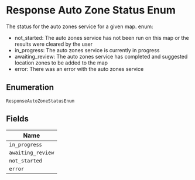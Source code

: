 
# Response Auto Zone Status Enum

The status for the auto zones service for a given map. enum:

* not_started: The auto zones service has not been run on this map or the results were cleared by the user
* in_progress: The auto zones service is currently in progress
* awaiting_review: The auto zones service has completed and suggested location zones to be added to the map
* error: There was an error with the auto zones service

## Enumeration

`ResponseAutoZoneStatusEnum`

## Fields

| Name |
|  --- |
| `in_progress` |
| `awaiting_review` |
| `not_started` |
| `error` |

